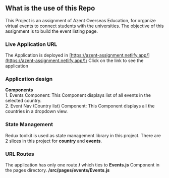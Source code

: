 ## What is the use of this Repo

This Project is an assignment of Azent Overseas Education,
for organize virtual events to connect students with the universities.
The objective of this assignment is to build the event listing page.

### Live Application URL
The Application is deployed in [https://azent-assignment.netlify.app/](https://azent-assignment.netlify.app/)\
Click on the link to see the application

### Application design
**Components**\
    1. Events Component: This Component displays list of all events in the selected country.\
    2. Event Nav (Country list) Component: This Component displays all the countries in a dropdown view.

### State Management
Redux toolkit is used as state management library in this project. There are 2 slices in this project for **country** and **events**.


### URL Routes
The application has only one route **/** which ties to **Events.js** Component in the pages directory. **/src/pages/events/Events.js**


